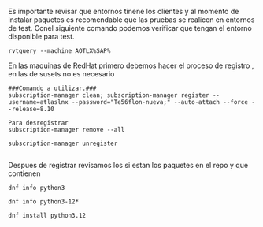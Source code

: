 Es importante revisar que entornos tinene los clientes y al momento de instalar paquetes es recomendable que las pruebas se realicen en entornos de test. Conel siguiente comando podemos verificar que tengan el entorno disponible para test.

```
rvtquery --machine AOTLX%SAP%
```

En las maquinas de RedHat primero debemos hacer el proceso de registro , en las de susets no es necesario 

```
###Comando a utilizar.###
subscription-manager clean; subscription-manager register --username=atlaslnx --password="Te56flon-nueva;" --auto-attach --force --release=8.10

Para desregistrar
subscription-manager remove --all 

subscription-manager unregister


```

Despues de registrar revisamos los si estan los paquetes en el repo y que contienen
```
dnf info python3  

dnf info python3-12*

```

```
dnf install python3.12
```